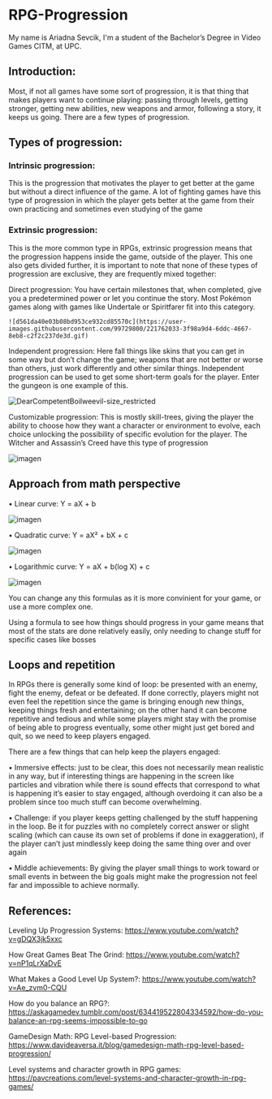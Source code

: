 # RPG-Progression
My name is Ariadna Sevcik, I'm a student of the Bachelor’s Degree in Video Games CITM, at UPC.
## Introduction:
Most, if not all games have some sort of progression, it is that thing that makes players want to continue playing: passing through levels, getting stronger, getting new abilities, new weapons and armor, following a story, it keeps us going. There are a few types of progression.
## Types of progression:
### Intrinsic progression: 
  This is the progression that motivates the player to get better at the game but without a direct influence of the game. A lot of fighting games have this type of progression in which the player gets better at the game from their own practicing and sometimes even studying of the game
	
### Extrinsic progression: 
  This is the more common type in RPGs, extrinsic progression means that the progression happens inside the game, outside of the player. This one also gets divided further, it is important to note that none of these types of progression are exclusive, they are frequently mixed together: 
  
Direct progression: You have certain milestones that, when completed, give you a predetermined power or let you continue the story. Most Pokémon games along with games like Undertale or Spiritfarer fit into this category.

    ![d561da40e03b08bd953ce932cd85570c](https://user-images.githubusercontent.com/99729800/221762033-3f98a9d4-6ddc-4667-8eb8-c2f2c237de3d.gif)

Independent progression: Here fall things like skins that you can get in some way but don’t change the game; weapons that are not better or worse than others, just work differently and other similar things. Independent progression can be used to get some short-term goals for the player. Enter the gungeon is one example of this.

![DearCompetentBoilweevil-size_restricted](https://user-images.githubusercontent.com/99729800/221762058-1d1bd683-2b71-4f47-94cf-7919475abee9.gif)

    
Customizable progression: This is mostly skill-trees, giving the player the ability to choose how they want a character or environment to evolve, each choice unlocking the possibility of specific evolution for the player. The Witcher and Assassin’s Creed have this type of progression

![imagen](https://user-images.githubusercontent.com/99729800/221761826-62a40f83-3b06-4465-8d9f-9559e1a229d1.png)

    
## Approach from math perspective
•	Linear curve: Y = aX + b

![imagen](https://user-images.githubusercontent.com/99729800/221762387-d54b03ea-b854-4c83-a798-4c88b6601baa.png)

•	Quadratic curve: Y = aX² + bX + c

![imagen](https://user-images.githubusercontent.com/99729800/221762434-32a0a66e-f944-4eb5-8ad3-cecd22b7ae35.png)

•	Logarithmic curve: Y = aX + b(log X) + c

![imagen](https://user-images.githubusercontent.com/99729800/221762507-92bffb66-4474-4d7e-afeb-f0fb3eae9769.png)

You can change any this formulas as it is more convinient for your game, or use a more complex one.

Using a formula to see how things should progress in your game means that most of the stats are done relatively easily, only needing to change stuff for specific cases like bosses

## Loops and repetition
In RPGs there is generally some kind of loop: be presented with an enemy, fight the enemy, defeat or be defeated. If done correctly, players might not even feel the repetition since the game is bringing enough new things, keeping things fresh and entertaining; on the other hand it can become repetitive and tedious and while some players might stay with the promise of being able to progress eventually, some other might just get bored and quit, so we need to keep players engaged.

There are a few things that can help keep the players engaged:

•	Immersive effects: just to be clear, this does not necessarily mean realistic in any way, but if interesting things are happening in the screen like particles and vibration while there is sound effects that correspond to what is happening it’s easier to stay engaged, although overdoing it can also be a problem since too much stuff can become overwhelming.

•	Challenge: if you player keeps getting challenged by the stuff happening in the loop. Be it for puzzles with no completely correct answer or slight scaling (which can cause its own set of problems if done in exaggeration), if the player can’t just mindlessly keep doing the same thing over and over again 

•	Middle achievements: By giving the player small things to work toward or small events in between the big goals might make the progression not feel far and impossible to achieve normally.


## References:
Leveling Up Progression Systems: https://www.youtube.com/watch?v=gDQX3jk5xxc

How Great Games Beat The Grind: https://www.youtube.com/watch?v=nP1qLrXaDvE

What Makes a Good Level Up System?: https://www.youtube.com/watch?v=Ae_zvm0-CQU

How do you balance an RPG?: https://askagamedev.tumblr.com/post/634419522804334592/how-do-you-balance-an-rpg-seems-impossible-to-go

GameDesign Math: RPG Level-based Progression: https://www.davideaversa.it/blog/gamedesign-math-rpg-level-based-progression/

Level systems and character growth in RPG games: https://pavcreations.com/level-systems-and-character-growth-in-rpg-games/ 



